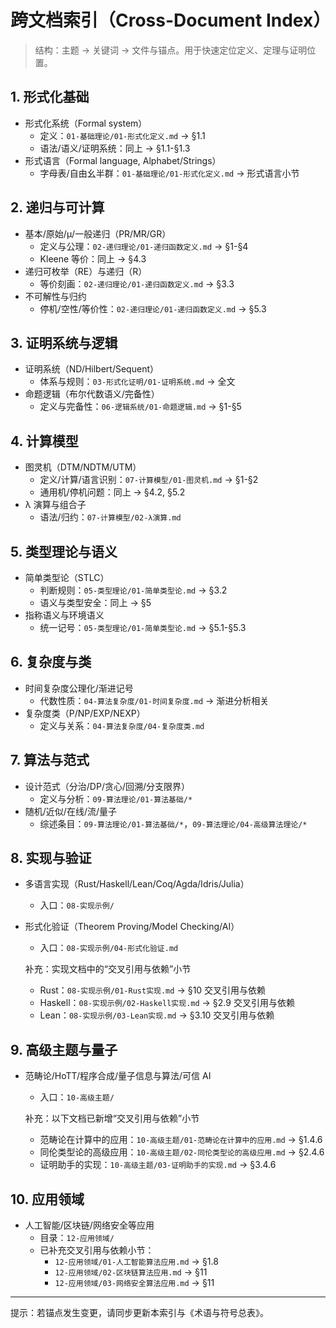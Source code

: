# 跨文档索引（Cross-Document Index）

> 结构：主题 → 关键词 → 文件与锚点。用于快速定位定义、定理与证明位置。

## 1. 形式化基础

- 形式化系统（Formal system）
  - 定义：`01-基础理论/01-形式化定义.md` → §1.1
  - 语法/语义/证明系统：同上 → §1.1-§1.3
- 形式语言（Formal language, Alphabet/Strings）
  - 字母表/自由幺半群：`01-基础理论/01-形式化定义.md` → 形式语言小节

## 2. 递归与可计算

- 基本/原始/μ/一般递归（PR/MR/GR）
  - 定义与公理：`02-递归理论/01-递归函数定义.md` → §1-§4
  - Kleene 等价：同上 → §4.3
- 递归可枚举（RE）与递归（R）
  - 等价刻画：`02-递归理论/01-递归函数定义.md` → §3.3
- 不可解性与归约
  - 停机/空性/等价性：`02-递归理论/01-递归函数定义.md` → §5.3

## 3. 证明系统与逻辑

- 证明系统（ND/Hilbert/Sequent）
  - 体系与规则：`03-形式化证明/01-证明系统.md` → 全文
- 命题逻辑（布尔代数语义/完备性）
  - 定义与完备性：`06-逻辑系统/01-命题逻辑.md` → §1-§5

## 4. 计算模型

- 图灵机（DTM/NDTM/UTM）
  - 定义/计算/语言识别：`07-计算模型/01-图灵机.md` → §1-§2
  - 通用机/停机问题：同上 → §4.2, §5.2
- λ 演算与组合子
  - 语法/归约：`07-计算模型/02-λ演算.md`

## 5. 类型理论与语义

- 简单类型论（STLC）
  - 判断规则：`05-类型理论/01-简单类型论.md` → §3.2
  - 语义与类型安全：同上 → §5
- 指称语义与环境语义
  - 统一记号：`05-类型理论/01-简单类型论.md` → §5.1-§5.3

## 6. 复杂度与类

- 时间复杂度公理化/渐进记号
  - 代数性质：`04-算法复杂度/01-时间复杂度.md` → 渐进分析相关
- 复杂度类（P/NP/EXP/NEXP）
  - 定义与关系：`04-算法复杂度/04-复杂度类.md`

## 7. 算法与范式

- 设计范式（分治/DP/贪心/回溯/分支限界）
  - 定义与分析：`09-算法理论/01-算法基础/*`
- 随机/近似/在线/流/量子
  - 综述条目：`09-算法理论/01-算法基础/*`，`09-算法理论/04-高级算法理论/*`

## 8. 实现与验证

- 多语言实现（Rust/Haskell/Lean/Coq/Agda/Idris/Julia）
  - 入口：`08-实现示例/`
- 形式化验证（Theorem Proving/Model Checking/AI）
  - 入口：`08-实现示例/04-形式化验证.md`
  
  补充：实现文档中的“交叉引用与依赖”小节
  - Rust：`08-实现示例/01-Rust实现.md` → §10 交叉引用与依赖
  - Haskell：`08-实现示例/02-Haskell实现.md` → §2.9 交叉引用与依赖
  - Lean：`08-实现示例/03-Lean实现.md` → §3.10 交叉引用与依赖

## 9. 高级主题与量子

- 范畴论/HoTT/程序合成/量子信息与算法/可信 AI
  - 入口：`10-高级主题/`
  
  补充：以下文档已新增“交叉引用与依赖”小节
  - 范畴论在计算中的应用：`10-高级主题/01-范畴论在计算中的应用.md` → §1.4.6
  - 同伦类型论的高级应用：`10-高级主题/02-同伦类型论的高级应用.md` → §2.4.6
  - 证明助手的实现：`10-高级主题/03-证明助手的实现.md` → §3.4.6

## 10. 应用领域

- 人工智能/区块链/网络安全等应用
  - 目录：`12-应用领域/`
  - 已补充交叉引用与依赖小节：
    - `12-应用领域/01-人工智能算法应用.md` → §1.8
    - `12-应用领域/02-区块链算法应用.md` → §11
    - `12-应用领域/03-网络安全算法应用.md` → §11

---

提示：若锚点发生变更，请同步更新本索引与《术语与符号总表》。
